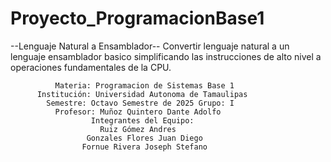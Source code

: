 # Proyecto_ProgramacionBase1

--Lenguaje Natural a Ensamblador--
Convertir lenguaje natural a un lenguaje ensamblador basico simplificando las instrucciones de alto nivel a operaciones fundamentales de la CPU.

              Materia: Programacion de Sistemas Base 1
          Institución: Universidad Autonoma de Tamaulipas
            Semestre: Octavo Semestre de 2025 Grupo: I
              Profesor: Muñoz Quintero Dante Adolfo
                      Integrantes del Equipo:
                        Ruiz Gómez Andres
                     Gonzales Flores Juan Diego
                    Fornue Rivera Joseph Stefano
